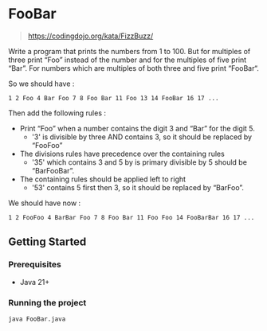 # FooBar

> https://codingdojo.org/kata/FizzBuzz/

Write a program that prints the numbers from 1 to 100. But for multiples of three print “Foo” instead of the number and for the multiples of five print “Bar”. For numbers which are multiples of both three and five print “FooBar“.

So we should have :
```
1 2 Foo 4 Bar Foo 7 8 Foo Bar 11 Foo 13 14 FooBar 16 17 ...
```

Then add the following rules :

* Print “Foo” when a number contains the digit 3 and “Bar” for the digit 5.
  * '3' is divisible by three AND contains 3, so it should be replaced by “FooFoo”
* The divisions rules have precedence over the containing rules
  * '35' which contains 3 and 5 by is primary divisible by 5 should be “BarFooBar”.
* The containing rules should be applied left to right
  * '53' contains 5 first then 3, so it should be replaced by “BarFoo”.

We should have now :
```
1 2 FooFoo 4 BarBar Foo 7 8 Foo Bar 11 Foo Foo 14 FooBarBar 16 17 ...
```

## Getting Started

### Prerequisites

- Java 21+

### Running the project

```bash
java FooBar.java
```
